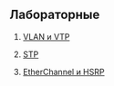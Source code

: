 ## Лабораторные

1. [VLAN и VTP](https://github.com/def1nt/otus-network-labs/tree/master/lab1)

2. [STP](https://github.com/def1nt/otus-network-labs/tree/master/lab2)

3. [EtherChannel и HSRP](https://github.com/def1nt/otus-network-labs/tree/master/l3)